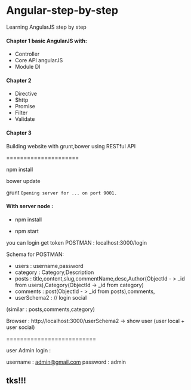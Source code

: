 Angular-step-by-step
====================

Learning AngularJS step by step

#### Chapter 1 basic AngularJS with:

* Controller
* Core API angularJS
* Module DI

#### Chapter 2
* Directive
* $http
* Promise
* Filter
* Validate

#### Chapter 3

Building website with grunt,bower using RESTful API

=====================

npm install

bower update

grunt `Opening server for ... on port 9001.`


#### With server node : 



* npm install

* npm start

you can login get token POSTMAN : localhost:3000/login

Schema for POSTMAN: 
+ users : username,password
+ category : Category,Description
+ posts : title,content,slug,commentName,desc,Author(ObjectId - > _id from users),Category(ObjectId -> _id from category)
+ comments : post(ObjectId - > _id from posts),comments,
+ userSchema2 : // login social

(similar : posts,comments,category)

Browser : http://localhost:3000/userSchema2 -> show user (user local + user social)

==========================

user Admin login :

username : admin@gmail.com
password : admin



## tks!!!

